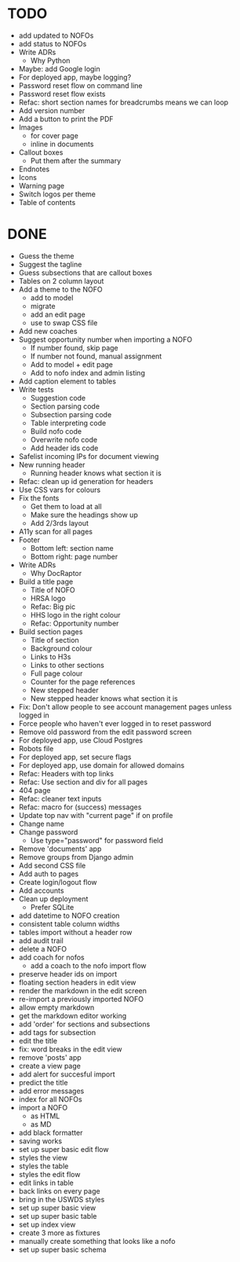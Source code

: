 # TODO

- add updated to NOFOs
- add status to NOFOs
- Write ADRs
  - Why Python
- Maybe: add Google login
- For deployed app, maybe logging?
- Password reset flow on command line
- Password reset flow exists
- Refac: short section names for breadcrumbs means we can loop
- Add version number
- Add a button to print the PDF
- Images
  - for cover page
  - inline in documents
- Callout boxes
  - Put them after the summary
- Endnotes
- Icons
- Warning page
- Switch logos per theme
- Table of contents

# DONE

- Guess the theme
- Suggest the tagline
- Guess subsections that are callout boxes
- Tables on 2 column layout
- Add a theme to the NOFO
  - add to model
  - migrate
  - add an edit page
  - use to swap CSS file
- Add new coaches
- Suggest opportunity number when importing a NOFO
  - If number found, skip page
  - If number not found, manual assignment
  - Add to model + edit page
  - Add to nofo index and admin listing
- Add caption element to tables
- Write tests
  - Suggestion code
  - Section parsing code
  - Subsection parsing code
  - Table interpreting code
  - Build nofo code
  - Overwrite nofo code
  - Add header ids code
- Safelist incoming IPs for document viewing
- New running header
  - Running header knows what section it is
- Refac: clean up id generation for headers
- Use CSS vars for colours
- Fix the fonts
  - Get them to load at all
  - Make sure the headings show up
  - Add 2/3rds layout
- A11y scan for all pages
- Footer
  - Bottom left: section name
  - Bottom right: page number
- Write ADRs
  - Why DocRaptor
- Build a title page
  - Title of NOFO
  - HRSA logo
  - Refac: Big pic
  - HHS logo in the right colour
  - Refac: Opportunity number
- Build section pages
  - Title of section
  - Background colour
  - Links to H3s
  - Links to other sections
  - Full page colour
  - Counter for the page references
  - New stepped header
  - New stepped header knows what section it is
- Fix: Don't allow people to see account management pages unless logged in
- Force people who haven't ever logged in to reset password
- Remove old password from the edit password screen
- For deployed app, use Cloud Postgres
- Robots file
- For deployed app, set secure flags
- For deployed app, use domain for allowed domains
- Refac: Headers with top links
- Refac: Use section and div for all pages
- 404 page
- Refac: cleaner text inputs
- Refac: macro for (success) messages
- Update top nav with "current page" if on profile
- Change name
- Change password
  - Use type="password" for password field
- Remove 'documents' app
- Remove groups from Django admin
- Add second CSS file
- Add auth to pages
- Create login/logout flow
- Add accounts
- Clean up deployment
  - Prefer SQLite
- add datetime to NOFO creation
- consistent table column widths
- tables import without a header row
- add audit trail
- delete a NOFO
- add coach for nofos
  - add a coach to the nofo import flow
- preserve header ids on import
- floating section headers in edit view
- render the markdown in the edit screen
- re-import a previously imported NOFO
- allow empty markdown
- get the markdown editor working
- add 'order' for sections and subsections
- add tags for subsection
- edit the title
- fix: word breaks in the edit view
- remove 'posts' app
- create a view page
- add alert for succesful import
- predict the title
- add error messages
- index for all NOFOs
- import a NOFO
  - as HTML
  - as MD
- add black formatter
- saving works
- set up super basic edit flow
- styles the view
- styles the table
- styles the edit flow
- edit links in table
- back links on every page
- bring in the USWDS styles
- set up super basic view
- set up super basic table
- set up index view
- create 3 more as fixtures
- manually create something that looks like a nofo
- set up super basic schema
